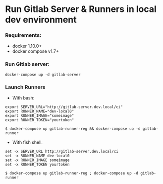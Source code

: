 # Run Gitlab Server & Runners in local dev environment

### Requirements:

* docker 1.10.0+
* docker compose v1.7+

### Run Gitlab server:

```
docker-compose up -d gitlab-server
``` 

### Launch Runners

* With bash:
```
export SERVER_URL="http://gitlab-server.dev.local/ci"
export RUNNER_NAME="dev-local0"
export RUNNER_IMAGE="someimage"
export RUNNER_TOKEN="yourtoken"

$ docker-compose up gitlab-runner-reg && docker-compose up -d gitlab-runner
```

* With fish shell:
```
set -x SERVER_URL http://gitlab-server.dev.local/ci
set -x RUNNER_NAME dev-local0
set -x RUNNER_IMAGE someimage
set -x RUNNER_TOKEN yourtoken

$ docker-compose up gitlab-runner-reg ; docker-compose up -d gitlab-runner
```
